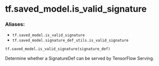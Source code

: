 <div itemscope itemtype="http://developers.google.com/ReferenceObject">
<meta itemprop="name" content="tf.saved_model.is_valid_signature" />
<meta itemprop="path" content="Stable" />
</div>

# tf.saved_model.is_valid_signature

### Aliases:

* `tf.saved_model.is_valid_signature`
* `tf.saved_model.signature_def_utils.is_valid_signature`

``` python
tf.saved_model.is_valid_signature(signature_def)
```

Determine whether a SignatureDef can be served by TensorFlow Serving.